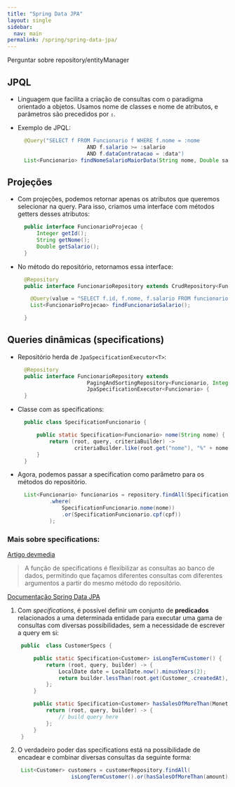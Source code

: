 ```yaml
---
title: "Spring Data JPA"
layout: single
sidebar:
  nav: main
permalink: /spring/spring-data-jpa/
---
```


Perguntar sobre repository/entityManager

## JPQL

* Linguagem que facilita a criação de consultas com o paradigma orientado a objetos. Usamos nome de classes e nome de atributos, e parâmetros são precedidos por **`:`**.
*   Exemplo de JPQL:

    ```java
      @Query("SELECT f FROM Funcionario f WHERE f.nome = :nome 
                          AND f.salario >= :salario 
                          AND f.dataContratacao = :data")  
      List<Funcionario> findNomeSalarioMaiorData(String nome, Double salario, LocalDate data);
    ```

## Projeções

*   Com projeções, podemos retornar apenas os atributos que queremos selecionar na query. Para isso, criamos uma interface com métodos getters desses atributos:

    ```java
      public interface FuncionarioProjecao {  
          Integer getId();  
          String getNome();  
          Double getSalario();  
      }
    ```
*   No método do repositório, retornamos essa interface:

    ```java
      @Repository  
      public interface FuncionarioRepository extends CrudRepository<Funcionario, Integer> {  

        @Query(value = "SELECT f.id, f.nome, f.salario FROM funcionarios f", nativeQuery = true)  
        List<FuncionarioProjecao> findFuncionarioSalario();   

      }
    ```

## Queries dinâmicas (specifications)

*   Repositório herda de `JpaSpecificationExecutor<T>`:

    ```java
      @Repository  
      public interface FuncionarioRepository extends 
                          PagingAndSortingRepository<Funcionario, Integer>,  
                          JpaSpecificationExecutor<Funcionario> {
      }
    ```
*   Classe com as specifications:

    ```java
      public class SpecificationFuncionario {  

          public static Specification<Funcionario> nome(String nome) {  
              return (root, query, criteriaBuilder) ->  
                      criteriaBuilder.like(root.get("nome"), "%" + nome + "%");  
          }  
      }
    ```
*   Agora, podemos passar a specification como parâmetro para os métodos do repositório.

    ```java
      List<Funcionario> funcionarios = repository.findAll(Specification
              .where(
                  SpecificationFuncionario.nome(nome))
                  .or(SpecificationFuncionario.cpf(cpf))
              );
    ```

### Mais sobre specifications:

[Artigo devmedia](https://www.devmedia.com.br/spring-data-e-o-padrao-specification-simplifique-a-construcao-e-o-reuso-de-consultas/38103)

> A função de specifications é flexibilizar as consultas ao banco de dados, permitindo que façamos diferentes consultas com diferentes argumentos a partir do mesmo método do repositório.

[Documentação Spring Data JPA](https://docs.spring.io/spring-data/jpa/docs/2.4.5/reference/html/#specifications)

1.  Com _specifications_, é possível definir um conjunto de **predicados** relacionados a uma determinada entidade para executar uma gama de consultas com diversas possibilidades, sem a necessidade de escrever a query em si:

    ```java
     public  class CustomerSpecs { 

         public static Specification<Customer> isLongTermCustomer() { 
             return (root, query, builder) -> { 
                 LocalDate date = LocalDate.now().minusYears(2); 
                 return builder.lessThan(root.get(Customer_.createdAt), date); 
             }; 
         } 

         public static Specification<Customer> hasSalesOfMoreThan(MonetaryAmount value) { 
             return (root, query, builder) -> { 
                 // build query here 
             }; 
         } 
     }
    ```
2.  O verdadeiro poder das specifications está na possibilidade de encadear e combinar diversas consultas da seguinte forma:

    ```java
     List<Customer> customers = customerRepository.findAll(                  
                     isLongTermCustomer().or(hasSalesOfMoreThan(amount)));
    ```
